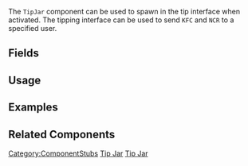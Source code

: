<languages></languages> <translate> The `TipJar` component can be used
to spawn in the tip interface when activated. The tipping interface can
be used to send `KFC` and `NCR` to a specified user.

## Fields

## Usage

## Examples

## Related Components

</translate>

[Category:ComponentStubs](Category:ComponentStubs "wikilink") [Tip
Jar](Category:Components{{#translation:}} "wikilink") [Tip
Jar](Category:Components:Utility{{#translation:}} "wikilink")
